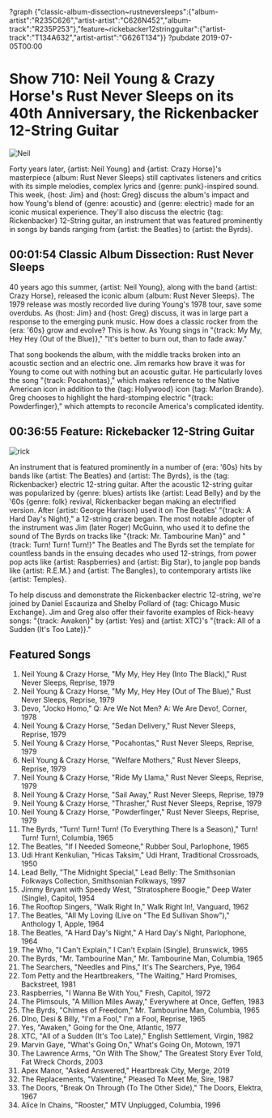 ?graph {"classic-album-dissection~rustneversleeps":{"album-artist":"R235C626","artist-artist":"C626N452","album-track":"R235P253"},"feature~rickebacker12stringguitar":{"artist-track":"T134A632","artist-artist":"G626T134"}}
?pubdate 2019-07-05T00:00

# Show 710: Neil Young & Crazy Horse's Rust Never Sleeps on its 40th Anniversary, the Rickenbacker 12-String Guitar

![Neil](https://sound-images.s3.amazonaws.com/images/2019/rust_never_sleeps.png)

Forty years later, {artist: Neil Young} and {artist: Crazy Horse}'s masterpiece {album: Rust Never Sleeps} still captivates listeners and critics with its simple melodies, complex lyrics and {genre: punk}-inspired sound. This week, {host: Jim} and {host: Greg} discuss the album's impact and how Young's blend of {genre: acoustic} and {genre: electric} made for an iconic musical experience. They'll also discuss the electric {tag: Rickenbacker} 12-String guitar, an instrument that was featured prominently in songs by bands ranging from {artist: the Beatles} to {artist: the Byrds}.



## 00:01:54 Classic Album Dissection: Rust Never Sleeps

40 years ago this summer, {artist: Neil Young}, along with the band {artist: Crazy Horse}, released the iconic album {album: Rust Never Sleeps}. The 1979 release was mostly recorded live during Young's 1978 tour, save some overdubs. As {host: Jim} and {host: Greg} discuss, it was in large part a response to the emerging punk music. How does a classic rocker from the {era: '60s} grow and evolve? This is how. As Young sings in "{track: My My, Hey Hey (Out of the Blue)}," "It's better to burn out, than to fade away."

That song bookends the album, with the middle tracks broken into an acoustic section and an electric one. Jim remarks how brave it was for Young to come out with nothing but an acoustic guitar. He particularly loves the song "{track: Pocahontas}," which makes reference to the Native American icon in addition to the {tag: Hollywood} icon {tag: Marlon Brando}. Greg chooses to highlight the hard-stomping electric "{track: Powderfinger}," which attempts to reconcile America's complicated identity.


## 00:36:55 Feature: Rickebacker 12-String Guitar
![rick](https://sound-images.s3.amazonaws.com/images/2019/rickenbacker_web.jpeg)

An instrument that is featured prominently in a number of {era: '60s} hits by bands like {artist: The Beatles} and {artist: The Byrds}, is the {tag: Rickenbacker} electric 12-string guitar. After the acoustic 12-string guitar was popularized by {genre: blues} artists like {artist: Lead Belly} and by the '60s {genre: folk} revival, Rickenbacker began making an electrified version. After {artist: George Harrison} used it on The Beatles' "{track: A Hard Day's Night}," a 12-string craze began. The most notable adopter of the instrument was Jim (later Roger) McGuinn, who used it to define the sound of The Byrds on tracks like "{track: Mr. Tambourine Man}" and "{track: Turn! Turn! Turn!}" The Beatles and The Byrds set the template for countless bands in the ensuing decades who used 12-strings, from power pop acts like {artist: Raspberries} and {artist: Big Star}, to jangle pop bands like {artist: R.E.M.} and {artist: The Bangles}, to contemporary artists like {artist: Temples}.

To help discuss and demonstrate the Rickenbacker electric 12-string, we're joined by Daniel Escauriza and Shelby Pollard of {tag: Chicago Music Exchange}. Jim and Greg also offer their favorite examples of Rick-heavy songs: "{track: Awaken}" by {artist: Yes} and {artist: XTC}'s "{track: All of a Sudden (It's Too Late)}."



## Featured Songs
1. Neil Young & Crazy Horse, "My My, Hey Hey (Into The Black)," Rust Never Sleeps, Reprise, 1979
1. Neil Young & Crazy Horse, "My My, Hey Hey (Out of The Blue)," Rust Never Sleeps, Reprise, 1979
1. Devo, "Jocko Homo," Q: Are We Not Men? A: We Are Devo!, Corner, 1978
1. Neil Young & Crazy Horse, "Sedan Delivery," Rust Never Sleeps, Reprise, 1979
1. Neil Young & Crazy Horse, "Pocahontas," Rust Never Sleeps, Reprise, 1979
1. Neil Young & Crazy Horse, "Welfare Mothers," Rust Never Sleeps, Reprise, 1979
1. Neil Young & Crazy Horse, "Ride My Llama," Rust Never Sleeps, Reprise, 1979
1. Neil Young & Crazy Horse, "Sail Away," Rust Never Sleeps, Reprise, 1979
1. Neil Young & Crazy Horse, "Thrasher," Rust Never Sleeps, Reprise, 1979
1. Neil Young & Crazy Horse, "Powderfinger," Rust Never Sleeps, Reprise, 1979
1. The Byrds, "Turn! Turn! Turn! (To Everything There Is a Season)," Turn! Turn! Turn!, Columbia, 1965
1. The Beatles, "If I Needed Someone," Rubber Soul, Parlophone, 1965
1. Udi Hrant Kenkulian, "Hicas Taksim," Udi Hrant, Traditional Crossroads, 1950
1. Lead Belly, "The Midnight Special," Lead Belly: The Smithsonian Folkways Collection, Smithsonian Folkways, 1997
1. Jimmy Bryant with Speedy West, "Stratosphere Boogie," Deep Water (Single), Capitol, 1954
1. The Rooftop Singers, "Walk Right In," Walk Right In!, Vanguard, 1962
1. The Beatles, "All My Loving (Live on "The Ed Sullivan Show")," Anthology 1, Apple, 1964
1. The Beatles, "A Hard Day's Night," A Hard Day's Night, Parlophone, 1964
1. The Who, "I Can't Explain," I Can't Explain (Single), Brunswick, 1965
1. The Byrds, "Mr. Tambourine Man," Mr. Tambourine Man, Columbia, 1965
1. The Searchers, "Needles and Pins," It's The Searchers, Pye, 1964
1. Tom Petty and the Heartbreakers, "The Waiting," Hard Promises, Backstreet, 1981
1. Raspberries, "I Wanna Be With You," Fresh, Capitol, 1972
1. The Plimsouls, "A Million Miles Away," Everywhere at Once, Geffen, 1983
1. The Byrds, "Chimes of Freedom," Mr. Tambourine Man, Columbia, 1965
1. DIno, Desi & Billy, "I'm a Fool," I'm a Fool, Reprise, 1965
1. Yes, "Awaken," Going for the One, Atlantic, 1977
1. XTC, "All of a Sudden (It's Too Late)," English Settlement, Virgin, 1982
1. Marvin Gaye, "What's Going On," What's Going On, Motown, 1971
1. The Lawrence Arms, "On With The Show," The Greatest Story Ever Told, Fat Wreck Chords, 2003
1. Apex Manor, "Asked Answered," Heartbreak City, Merge, 2019
1. The Replacements, "Valentine," Pleased To Meet Me, Sire, 1987
1. The Doors, "Break On Through (To The Other Side)," The Doors, Elektra, 1967
1. Alice In Chains, "Rooster," MTV Unplugged, Columbia, 1996


